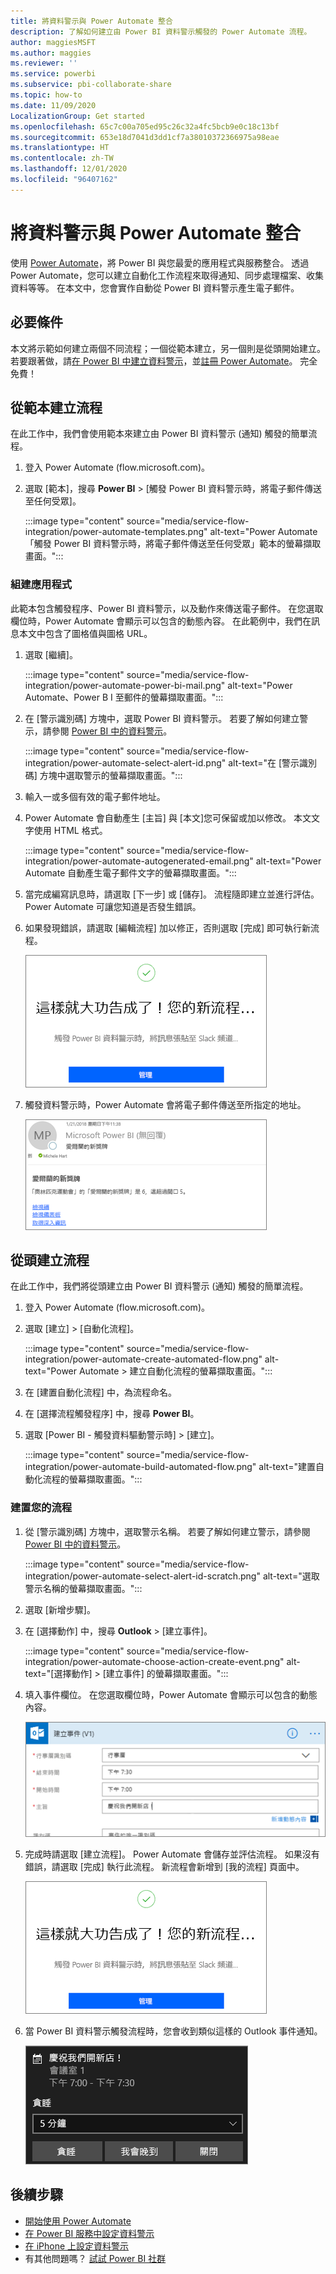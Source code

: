 ```yaml
---
title: 將資料警示與 Power Automate 整合
description: 了解如何建立由 Power BI 資料警示觸發的 Power Automate 流程。
author: maggiesMSFT
ms.author: maggies
ms.reviewer: ''
ms.service: powerbi
ms.subservice: pbi-collaborate-share
ms.topic: how-to
ms.date: 11/09/2020
LocalizationGroup: Get started
ms.openlocfilehash: 65c7c00a705ed95c26c32a4fc5bcb9e0c18c13bf
ms.sourcegitcommit: 653e18d7041d3dd1cf7a38010372366975a98eae
ms.translationtype: HT
ms.contentlocale: zh-TW
ms.lasthandoff: 12/01/2020
ms.locfileid: "96407162"
---
```

# <a name="integrate-data-alerts-with-power-automate"></a>將資料警示與 Power Automate 整合

使用 [Power Automate](/power-automate/getting-started)，將 Power BI 與您最愛的應用程式與服務整合。 透過 Power Automate，您可以建立自動化工作流程來取得通知、同步處理檔案、收集資料等等。 在本文中，您會實作自動從 Power BI 資料警示產生電子郵件。

## <a name="prerequisites"></a>必要條件
本文將示範如何建立兩個不同流程；一個從範本建立，另一個則是從頭開始建立。 若要跟著做，請[在 Power BI 中建立資料警示](../create-reports/service-set-data-alerts.md)，並[註冊 Power Automate](https://flow.microsoft.com/#home-signup)。 完全免費！

## <a name="create-a-flow-from-a-template"></a>從範本建立流程
在此工作中，我們會使用範本來建立由 Power BI 資料警示 (通知) 觸發的簡單流程。

1. 登入 Power Automate (flow.microsoft.com)。
2. 選取 [範本]，搜尋 **Power BI** > [觸發 Power BI 資料警示時，將電子郵件傳送至任何受眾]。
   
    :::image type="content" source="media/service-flow-integration/power-automate-templates.png" alt-text="Power Automate「觸發 Power BI 資料警示時，將電子郵件傳送至任何受眾」範本的螢幕擷取畫面。":::

### <a name="build-the-flow"></a>組建應用程式
此範本包含觸發程序、Power BI 資料警示，以及動作來傳送電子郵件。 在您選取欄位時，Power Automate 會顯示可以包含的動態內容。  在此範例中，我們在訊息本文中包含了圖格值與圖格 URL。

1. 選取 [繼續]。

    :::image type="content" source="media/service-flow-integration/power-automate-power-bi-mail.png" alt-text="Power Automate、Power B I 至郵件的螢幕擷取畫面。":::

1. 在 [警示識別碼] 方塊中，選取 Power BI 資料警示。 若要了解如何建立警示，請參閱 [Power BI 中的資料警示](../create-reports/service-set-data-alerts.md)。
   
    :::image type="content" source="media/service-flow-integration/power-automate-select-alert-id.png" alt-text="在 [警示識別碼] 方塊中選取警示的螢幕擷取畫面。":::
2. 輸入一或多個有效的電子郵件地址。

3. Power Automate 會自動產生 [主旨] 與 [本文]您可保留或加以修改。 本文文字使用 HTML 格式。

    :::image type="content" source="media/service-flow-integration/power-automate-autogenerated-email.png" alt-text="Power Automate 自動產生電子郵件文字的螢幕擷取畫面。":::

1. 當完成編寫訊息時，請選取 [下一步] 或 [儲存]。  流程隨即建立並進行評估。  Power Automate 可讓您知道是否發生錯誤。
2. 如果發現錯誤，請選取 [編輯流程] 加以修正，否則選取 [完成] 即可執行新流程。
   
   ![Power Automate 成功訊息的螢幕擷取畫面。](media/service-flow-integration/power-bi-flow-running.png)
5. 觸發資料警示時，Power Automate 會將電子郵件傳送至所指定的地址。  
   
   ![Power Automate 警示電子郵件的螢幕擷取畫面。](media/service-flow-integration/power-bi-flow-email2.png)

## <a name="create-a-flow-from-scratch"></a>從頭建立流程
在此工作中，我們將從頭建立由 Power BI 資料警示 (通知) 觸發的簡單流程。

1. 登入 Power Automate (flow.microsoft.com)。
2. 選取 [建立] > [自動化流程]。

    :::image type="content" source="media/service-flow-integration/power-automate-create-automated-flow.png" alt-text="Power Automate > 建立自動化流程的螢幕擷取畫面。":::   
3. 在 [建置自動化流程] 中，為流程命名。
1. 在 [選擇流程觸發程序] 中，搜尋 **Power BI**。
1. 選取 [Power BI - 觸發資料驅動警示時] > [建立]。

    :::image type="content" source="media/service-flow-integration/power-automate-build-automated-flow.png" alt-text="建置自動化流程的螢幕擷取畫面。":::

### <a name="build-your-flow"></a>建置您的流程
1. 從 [警示識別碼] 方塊中，選取警示名稱。 若要了解如何建立警示，請參閱 [Power BI 中的資料警示](../create-reports/service-set-data-alerts.md)。

    :::image type="content" source="media/service-flow-integration/power-automate-select-alert-id-scratch.png" alt-text="選取警示名稱的螢幕擷取畫面。":::   

2. 選取 [新增步驟]。
   
3. 在 [選擇動作] 中，搜尋 **Outlook** > [建立事件]。

    :::image type="content" source="media/service-flow-integration/power-automate-choose-action-create-event.png" alt-text="[選擇動作] > [建立事件] 的螢幕擷取畫面。":::   
4. 填入事件欄位。 在您選取欄位時，Power Automate 會顯示可以包含的動態內容。
   
   ![繼續建置流程的螢幕擷取畫面。](media/service-flow-integration/power-bi-flow-event.png)
5. 完成時請選取 [建立流程]。  Power Automate 會儲存並評估流程。 如果沒有錯誤，請選取 [完成] 執行此流程。  新流程會新增到 [我的流程] 頁面中。
   
   ![完成流程的螢幕擷取畫面。](media/service-flow-integration/power-bi-flow-running.png)
6. 當 Power BI 資料警示觸發流程時，您會收到類似這樣的 Outlook 事件通知。
   
    ![Power Automate 觸發 Outlook 通知的螢幕擷取畫面。](media/service-flow-integration/power-bi-flow-notice.png)

## <a name="next-steps"></a>後續步驟
* [開始使用 Power Automate](/power-automate/getting-started/)
* [在 Power BI 服務中設定資料警示](../create-reports/service-set-data-alerts.md)
* [在 iPhone 上設定資料警示](../consumer/mobile/mobile-set-data-alerts-in-the-mobile-apps.md)
* 有其他問題嗎？ [試試 Power BI 社群](https://community.powerbi.com/)
